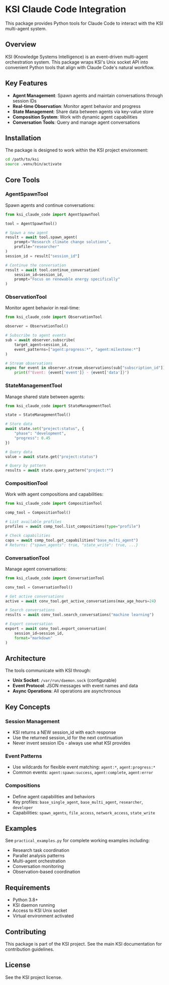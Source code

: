 # KSI Claude Code Integration

This package provides Python tools for Claude Code to interact with the KSI multi-agent system.

## Overview

KSI (Knowledge Systems Intelligence) is an event-driven multi-agent orchestration system. This package wraps KSI's Unix socket API into convenient Python tools that align with Claude Code's natural workflow.

## Key Features

- **Agent Management**: Spawn agents and maintain conversations through session IDs
- **Real-time Observation**: Monitor agent behavior and progress
- **State Management**: Share data between agents via key-value store
- **Composition System**: Work with dynamic agent capabilities
- **Conversation Tools**: Query and manage agent conversations

## Installation

The package is designed to work within the KSI project environment:

```bash
cd /path/to/ksi
source .venv/bin/activate
```

## Core Tools

### AgentSpawnTool
Spawn agents and continue conversations:

```python
from ksi_claude_code import AgentSpawnTool

tool = AgentSpawnTool()

# Spawn a new agent
result = await tool.spawn_agent(
    prompt="Research climate change solutions",
    profile="researcher"
)
session_id = result["session_id"]

# Continue the conversation
result = await tool.continue_conversation(
    session_id=session_id,
    prompt="Focus on renewable energy specifically"
)
```

### ObservationTool
Monitor agent behavior in real-time:

```python
from ksi_claude_code import ObservationTool

observer = ObservationTool()

# Subscribe to agent events
sub = await observer.subscribe(
    target_agent=session_id,
    event_patterns=["agent:progress:*", "agent:milestone:*"]
)

# Stream observations
async for event in observer.stream_observations(sub["subscription_id"]):
    print(f"Event: {event['event']} - {event['data']}")
```

### StateManagementTool
Manage shared state between agents:

```python
from ksi_claude_code import StateManagementTool

state = StateManagementTool()

# Store data
await state.set("project:status", {
    "phase": "development",
    "progress": 0.45
})

# Query data
value = await state.get("project:status")

# Query by pattern
results = await state.query_pattern("project:*")
```

### CompositionTool
Work with agent compositions and capabilities:

```python
from ksi_claude_code import CompositionTool

comp_tool = CompositionTool()

# List available profiles
profiles = await comp_tool.list_compositions(type="profile")

# Check capabilities
caps = await comp_tool.get_capabilities("base_multi_agent")
# Returns: {"spawn_agents": true, "state_write": true, ...}
```

### ConversationTool
Manage agent conversations:

```python
from ksi_claude_code import ConversationTool

conv_tool = ConversationTool()

# Get active conversations
active = await conv_tool.get_active_conversations(max_age_hours=24)

# Search conversations
results = await conv_tool.search_conversations("machine learning")

# Export conversation
export = await conv_tool.export_conversation(
    session_id=session_id,
    format="markdown"
)
```

## Architecture

The tools communicate with KSI through:
- **Unix Socket**: `/var/run/daemon.sock` (configurable)
- **Event Protocol**: JSON messages with event names and data
- **Async Operations**: All operations are asynchronous

## Key Concepts

### Session Management
- KSI returns a NEW session_id with each response
- Use the returned session_id for the next continuation
- Never invent session IDs - always use what KSI provides

### Event Patterns
- Use wildcards for flexible event matching: `agent:*`, `agent:progress:*`
- Common events: `agent:spawn:success`, `agent:complete`, `agent:error`

### Compositions
- Define agent capabilities and behaviors
- Key profiles: `base_single_agent`, `base_multi_agent`, `researcher`, `developer`
- Capabilities: `spawn_agents`, `file_access`, `network_access`, `state_write`

## Examples

See `practical_examples.py` for complete working examples including:
- Research task coordination
- Parallel analysis patterns
- Multi-agent orchestration
- Conversation monitoring
- Observation-based coordination

## Requirements

- Python 3.8+
- KSI daemon running
- Access to KSI Unix socket
- Virtual environment activated

## Contributing

This package is part of the KSI project. See the main KSI documentation for contribution guidelines.

## License

See the KSI project license.